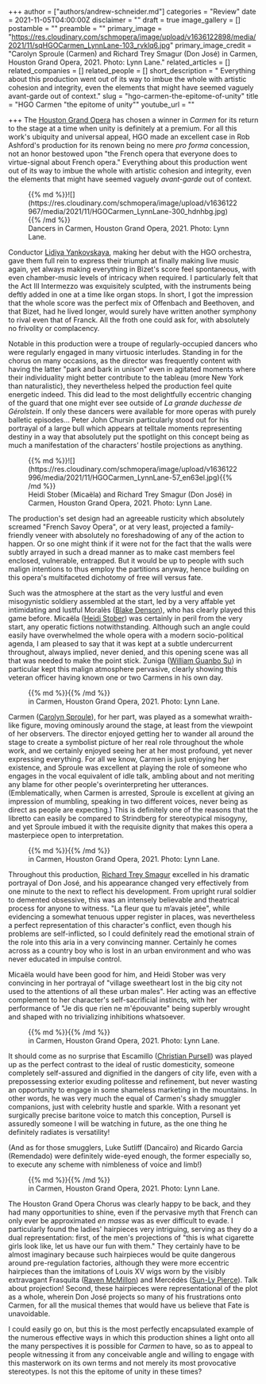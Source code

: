 +++
author = ["authors/andrew-schneider.md"]
categories = "Review"
date = 2021-11-05T04:00:00Z
disclaimer = ""
draft = true
image_gallery = []
postamble = ""
preamble = ""
primary_image = "https://res.cloudinary.com/schmopera/image/upload/v1636122898/media/2021/11/sqHGOCarmen_LynnLane-103_rvklq6.jpg"
primary_image_credit = "Carolyn Sproule (Carmen) and Richard Trey Smagur (Don José) in Carmen, Houston Grand Opera, 2021. Photo: Lynn Lane."
related_articles = []
related_companies = []
related_people = []
short_description = " Everything about this production went out of its way to imbue the whole with artistic cohesion and integrity, even the elements that might have seemed vaguely avant-garde out of context."
slug = "hgo-carmen-the-epitome-of-unity"
title = "HGO Carmen \"the epitome of unity\""
youtube_url = ""

+++
The [Houston Grand Opera](/scene/companies/houston-grand-opera/) has chosen a winner in _Carmen_ for its return to the stage at a time when unity is definitely at a premium. For all this work's ubiquity and universal appeal, HGO made an excellent case in Rob Ashford's production for its renown being no mere _pro forma_ concession, not an honor bestowed upon "the French opera that everyone does to virtue-signal about French opera." Everything about this production went out of its way to imbue the whole with artistic cohesion and integrity, even the elements that might have seemed vaguely _avant-garde_ out of context.

<figure data-type="image">{{% md %}}![](https://res.cloudinary.com/schmopera/image/upload/v1636122967/media/2021/11/HGOCarmen_LynnLane-300_hdnhbg.jpg){{% /md %}}

<figcaption>Dancers in Carmen, Houston Grand Opera, 2021. Photo: Lynn Lane.</figcaption>  
</figure>

Conductor [Lidiya Yankovskaya](/scene/people/lidiya-yankovskaya/), making her debut with the HGO orchestra, gave them full rein to express their triumph at finally making live music again, yet always making everything in Bizet's score feel spontaneous, with even chamber-music levels of intricacy when required. I particularly felt that the Act III Intermezzo was exquisitely sculpted, with the instruments being deftly added in one at a time like organ stops. In short, I got the impression that the whole score was the perfect mix of Offenbach and Beethoven, and that Bizet, had he lived longer, would surely have written another symphony to rival even that of Franck. All the froth one could ask for, with absolutely no frivolity or complacency.

Notable in this production were a troupe of regularly-occupied dancers who were regularly engaged in many virtuosic interludes. Standing in for the chorus on many occasions, as the director was frequently content with having the latter "park and bark in unison" even in agitated moments where their individuality might better contribute to the tableau (more New York than naturalistic), they nevertheless helped the production feel quite energetic indeed. This did lead to the most delightfully eccentric changing of the guard that one might ever see outside of _La grande duchesse de Gérolstein_. If only these dancers were available for more operas with purely balletic episodes… Peter John Chursin particularly stood out for his portrayal of a large bull which appears at telltale moments representing destiny in a way that absolutely put the spotlight on this concept being as much a manifestation of the characters’ hostile projections as anything.

<figure data-type="image">{{% md %}}![](https://res.cloudinary.com/schmopera/image/upload/v1636122996/media/2021/11/HGOCarmen_LynnLane-57_en63el.jpg){{% /md %}}

<figcaption>Heidi Stober (Micaëla) and Richard Trey Smagur (Don José) in Carmen, Houston Grand Opera, 2021. Photo: Lynn Lane.</figcaption>  
</figure>

The production's set design had an agreeable rusticity which absolutely screamed "French Savoy Opera", or at very least, projected a family-friendly veneer with absolutely no foreshadowing of any of the action to happen. Or so one might think if it were not for the fact that the walls were subtly arrayed in such a dread manner as to make cast members feel enclosed, vulnerable, entrapped. But it would be up to people with such malign intentions to thus employ the partitions anyway, hence building on this opera's multifaceted dichotomy of free will versus fate.

Such was the atmosphere at the start as the very lustful and even misogynistic soldiery assembled at the start, led by a very affable yet intimidating and lustful Moralès ([Blake Denson](/scene/people/blake-denson/)), who has clearly played this game before. Micaëla ([Heidi Stober](/scene/people/heidi-stober/)) was certainly in peril from the very start, any operatic fictions notwithstanding. Although such an angle could easily have overwhelmed the whole opera with a modern socio-political agenda, I am pleased to say that it was kept at a subtle undercurrent throughout, always implied, never denied, and this opening scene was all that was needed to make the point stick. Zuniga ([William Guanbo Su](/scene/people/william-guanbo-su/)) in particular kept this malign atmosphere pervasive, clearly showing this veteran officer having known one or two Carmens in his own day.

<figure data-type="image">{{% md %}}{{% /md %}}

<figcaption>in Carmen, Houston Grand Opera, 2021. Photo: Lynn Lane.</figcaption>  
</figure>

Carmen ([Carolyn Sproule](/scene/people/carolyn-sproule/)), for her part, was played as a somewhat wraith-like figure, moving ominously around the stage, at least from the viewpoint of her observers. The director enjoyed getting her to wander all around the stage to create a symbolist picture of her real role throughout the whole work, and we certainly enjoyed seeing her at her most profound, yet never expressing everything. For all we know, Carmen is just enjoying her existence, and Sproule was excellent at playing the role of someone who engages in the vocal equivalent of idle talk, ambling about and not meriting any blame for other people's overinterpreting her utterances. (Emblematically, when Carmen is arrested, Sproule is excellent at giving an impression of mumbling, speaking in two different voices, never being as direct as people are expecting.) This is definitely one of the reasons that the libretto can easily be compared to Strindberg for stereotypical misogyny, and yet Sproule imbued it with the requisite dignity that makes this opera a masterpiece open to interpretation.

<figure data-type="image">{{% md %}}{{% /md %}}

<figcaption>in Carmen, Houston Grand Opera, 2021. Photo: Lynn Lane.</figcaption>  
</figure>

Throughout this production, [Richard Trey Smagur](/scene/people/richard-trey-smagur/) excelled in his dramatic portrayal of Don José, and his appearance changed very effectively from one minute to the next to reflect his development. From upright rural soldier to demented obsessive, this was an intensely believable and theatrical process for anyone to witness. "La fleur que tu m’avais jetée", while evidencing a somewhat tenuous upper register in places, was nevertheless a perfect representation of this character's conflict, even though his problems are self-inflicted, so I could definitely read the emotional strain of the role into this aria in a very convincing manner. Certainly he comes across as a country boy who is lost in an urban environment and who was never educated in impulse control.

Micaëla would have been good for him, and Heidi Stober was very convincing in her portrayal of "village sweetheart lost in the big city not used to the attentions of all these urban males". Her acting was an effective complement to her character's self-sacrificial instincts, with her performance of "Je dis que rien ne m'épouvante" being superbly wrought and shaped with no trivializing inhibitions whatsoever.

<figure data-type="image">{{% md %}}{{% /md %}}

<figcaption>in Carmen, Houston Grand Opera, 2021. Photo: Lynn Lane.</figcaption>  
</figure>

It should come as no surprise that Escamillo ([Christian Pursell](/scene/people/christian-pursell/)) was played up as the perfect contrast to the ideal of rustic domesticity, someone completely self-assured and dignified in the dangers of city life, even with a prepossessing exterior exuding politesse and refinement, but never wasting an opportunity to engage in some shameless marketing in the mountains. In other words, he was very much the equal of Carmen's shady smuggler companions, just with celebrity hustle and sparkle. With a resonant yet surgically precise baritone voice to match this conception, Pursell is assuredly someone I will be watching in future, as the one thing he definitely radiates is versatility!

(And as for those smugglers, Luke Sutliff (Dancaïro) and Ricardo Garcia (Remendado) were definitely wide-eyed enough, the former especially so, to execute any scheme with nimbleness of voice and limb!)

<figure data-type="image">{{% md %}}{{% /md %}}

<figcaption>in Carmen, Houston Grand Opera, 2021. Photo: Lynn Lane.</figcaption>  
</figure>

The Houston Grand Opera Chorus was clearly happy to be back, and they had many opportunities to shine, even if the pervasive myth that French can only ever be approximated _en masse_ was as ever difficult to evade. I particularly found the ladies' hairpieces very intriguing, serving as they do a dual representation: first, of the men's projections of "this is what cigarette girls look like, let us have our fun with them." They certainly have to be almost imaginary because such hairpieces would be quite dangerous around pre-regulation factories, although they were more eccentric hairpieces than the imitations of Louis XV wigs worn by the visibly extravagant Frasquita ([Raven McMillon](/scene/people/raven-mcmillon/)) and Mercédès ([Sun-Ly Pierce](/scene/people/sun-ly-pierce/)). Talk about projection! Second, these hairpieces were representational of the plot as a whole, wherein Don José projects so many of his frustrations onto Carmen, for all the musical themes that would have us believe that Fate is unavoidable.

I could easily go on, but this is the most perfectly encapsulated example of the numerous effective ways in which this production shines a light onto all the many perspectives it is possible for _Carmen_ to have, so as to appeal to people witnessing it from any conceivable angle and willing to engage with this masterwork on its own terms and not merely its most provocative stereotypes. Is not this the epitome of unity in these times?